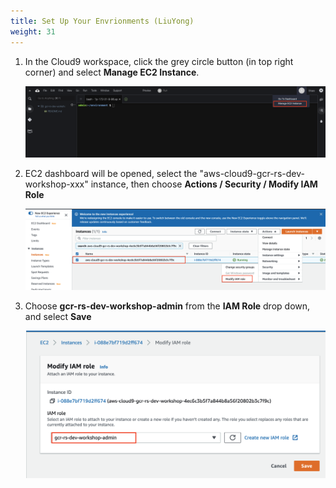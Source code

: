 ```yaml
---
title: Set Up Your Envrionments (LiuYong)
weight: 31
---
```


1. In the Cloud9 workspace, click the grey circle button (in top right corner) and select **Manage EC2 Instance**.

    ![Cloud9 Manage EC2 Instance](/images/cloud9-manage-ec2.png)

2. EC2 dashboard will be opened, select the "aws-cloud9-gcr-rs-dev-workshop-xxx" instance, then choose **Actions / Security / Modify IAM Role**

    ![EC2 Modify Role](/images/ec2-modify-role.png)

3. Choose **gcr-rs-dev-workshop-admin** from the **IAM Role** drop down, and select **Save**

    ![EC2 Modify Role](/images/ec2-select-role.png)

